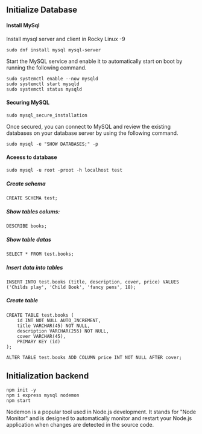 ## Initialize Database

#### Install MySql

Install mysql server and client in Rocky Linux -9 

```
sudo dnf install mysql mysql-server
```

Start the MySQL service and enable it to automatically start on boot by running the following command.

```
sudo systemctl enable --now mysqld
sudo systemctl start mysqld
sudo systemctl status mysqld
```
#### Securing MySQL

```
sudo mysql_secure_installation
```

Once secured, you can connect to MySQL and review the existing databases on your database server by using the following command.

```
sudo mysql -e "SHOW DATABASES;" -p
```

#### Aceess to database

```
sudo mysql -u root -proot -h localhost test
```

##### Create schema
```
CREATE SCHEMA test;
```

##### Show tables colums:
```
DESCRIBE books;
```
##### Show table datas
```
SELECT * FROM test.books;
```
##### Insert data into tables
```
INSERT INTO test.books (title, description, cover, price) VALUES ('Childs play', 'Child Book', 'fancy pens', 18);
```
##### Create table
```
CREATE TABLE test.books (
    id INT NOT NULL AUTO_INCREMENT,
    title VARCHAR(45) NOT NULL,
    description VARCHAR(255) NOT NULL,
    cover VARCHAR(45),
    PRIMARY KEY (id)
);
```
```
ALTER TABLE test.books ADD COLUMN price INT NOT NULL AFTER cover;
```

## Initialization backend

```
npm init -y
npm i express mysql nodemon
npm start
```
Nodemon is a popular tool used in Node.js development. It stands for "Node Monitor" and is designed to automatically monitor and restart your Node.js application when changes are detected in the source code.

